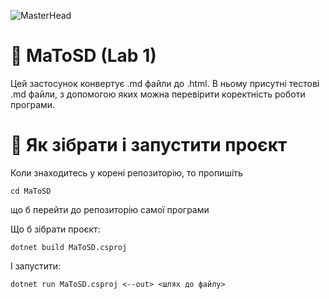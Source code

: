 ![MasterHead](https://upload.wikimedia.org/wikipedia/commons/2/20/Matrix_Digital_rain_banner.gif)

# 🏹 MaToSD (Lab 1)

Цей застосунок конвертує .md файли до .html. В ньому присутні тестові .md файли, з допомогою яких можна перевірити коректність роботи програми.

# 👷 Як зібрати і запустити проєкт

Коли знаходитесь у корені репозиторію, то пропишіть
```
cd MaToSD
```
що б перейти до репозиторію самої програми

Що б зібрати проєкт:

```
dotnet build MaToSD.csproj
```

І запустити:

```
dotnet run MaToSD.csproj <--out> <шлях до файлу>
```